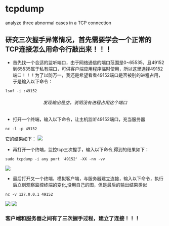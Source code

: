 # tcpdump
analyze three abnormal cases in a TCP connection
##  研究三次握手异常情况，首先需要学会一个正常的TCP连接怎么用命令行敲出来！！！

*  首先找一个合适的监听端口，由于网络通信的端口范围是0~65535，且49152到65535属于私有端口，可供客户端应用程序临时使用，所以这里选择49152端口！！！为了以防万一，我还是希望看看49152端口是否被别的进程占用，于是输入以下命令：

```
lsof -i :49152
```
 
######                   <center> 发现输出是空，说明没有进程占用这个端口</center>
* 打开一个终端，输入以下命令，让主机监听49152端口，充当服务器
```
nc -l -p 49152
```
它的结果如下：
![](https://markdown.liuchengtu.com/work/uploads/upload_87dfcee5ecbe4f4c0b4504170e93a70a.png#pic_center)
* 再打开一个终端，监控tcp三次握手，输入以下命令,得到的结果如下：

```
sudo tcpdump -i any port '49152' -XX -nn -vv
```
![](https://markdown.liuchengtu.com/work/uploads/upload_5e4d815706fcbb1ec7da7235ede39cfb.png)
* 最后打开又一个终端，模拟客户端，与服务器建立连接，输入以下命令，执行后立刻观察监控终端的变化,没用自己的图，但是最后的输出结果类似

```
nc -v 127.0.0.1 49152
```
![](https://markdown.liuchengtu.com/work/uploads/upload_82feecedfffa002bd869cadeaad52992.png)
![](https://markdown.liuchengtu.com/work/uploads/upload_4cba857e019776921246dbfa06006ba7.png)
### 客户端和服务器之间有了三次握手过程，建立了连接！！！
